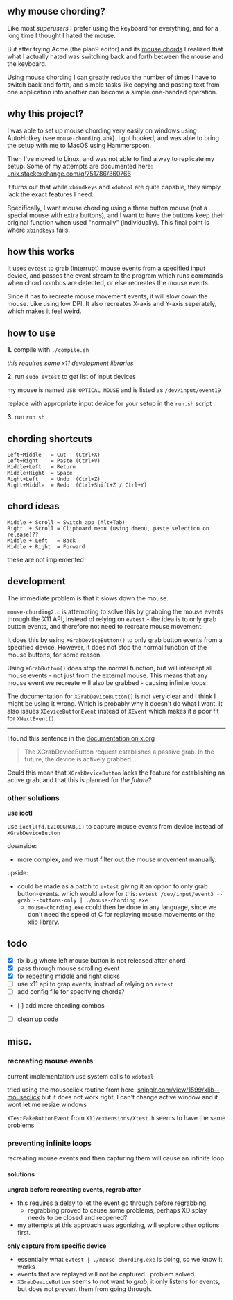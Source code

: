 ## why mouse chording?

Like most _superusers_ I prefer using the keyboard for everything, and for a
long time I thought I hated the mouse. 

But after trying Acme (the plan9 editor) and its 
[mouse chords](http://acme.cat-v.org/mouse) I realized that what I actually
hated was switching back and forth between the mouse and the keyboard.

Using mouse chording I can greatly reduce the number of times I have to switch
back and forth, and simple tasks like copying and pasting text from one
application into another can become a simple one-handed operation.

## why this project?

I was able to set up mouse chording very easily on windows using AutoHotkey
(see `mouse-chording.ahk`). I got hooked, and was able to bring the setup with
me to MacOS using Hammerspoon. 

Then I've moved to Linux, and was not able to find a way to replicate my setup. 
Some of my attempts are documented here: 
[unix.stackexchange.com/q/751786/360766](https://unix.stackexchange.com/q/751786/360766)

it turns out that while `xbindkeys` and `xdotool` are quite capable, they
simply lack the exact features I need.

Specifically, I want mouse chording using a three button mouse (not a special
mouse with extra buttons), and I want to have the buttons keep their original
function when used "normally" (individually). This final point is where 
`xbindkeys` fails.

## how this works

It uses `evtest` to grab (interrupt) mouse events from a specified input device,
and passes the event stream to the program which runs commands when chord 
combos are detected, or else recreates the mouse events.

Since it has to recreate mouse movement events, it will slow down the mouse. 
Like using low DPI. It also recreates X-axis and Y-axis seperately, which 
makes it feel weird.

## how to use

**1\.**
compile with `./compile.sh` 

_this requires some x11 development libraries_

**2\.**
run `sudo evtest` to get list of input devices

my mouse is named `USB OPTICAL MOUSE` and is listed as `/dev/input/event19`

replace with appropriate input device for your setup in the `run.sh` script

**3\.**
run `run.sh`

## chording shortcuts

```
Left+Middle   = Cut   (Ctrl+X)
Left+Right    = Paste (Ctrl+V)
Middle+Left   = Return
Middle+Right  = Space
Right+Left    = Undo  (Ctrl+Z)
Right+Middle  = Redo  (Ctrl+Shift+Z / Ctrl+Y)
```

## chord ideas

```
Middle + Scroll = Switch app (Alt+Tab)
Right  + Scroll = Clipboard menu (using dmenu, paste selection on release)??
Middle + Left   = Back
Middle + Right  = Forward
```

these are not implemented

## development

The immediate problem is that it slows down the mouse.

`mouse-chording2.c` is attempting to solve this by grabbing the mouse events 
through the X11 API, instead of relying on `evtest` - the idea is to only grab
button events, and therefore not need to recreate mouse movement.

It does this by using `XGrabDeviceButton()` to only grab button events from a
specified device. However, it does not stop the normal function of the mouse
buttons, for some reason.

Using `XGrabButton()` does stop the normal function, but will intercept all mouse
events - not just from the external mouse. This means that any mouse event we
recreate will also be grabbed - causing infinite loops.

The documentation for `XGrabDeviceButton()` is not very clear and I think I might 
be using it wrong. Which is probably why it doesn't do what I want. It also 
issues `XDeviceButtonEvent` instead of `XEvent` which makes it a poor fit for 
`XNextEvent()`. 

--- 

I found this sentence in the [documentation on x.org](https://www.x.org/releases/current/doc/man/man3/XGrabDeviceButton.3.xhtml#heading3)

>The XGrabDeviceButton request establishes a passive grab. In the future, the 
device is actively grabbed...

Could this mean that `XGrabDeviceButton` lacks the feature for establishing an 
active grab, and that this is planned for _the future_? 

### other solutions

**use ioctl** 

use `ioctl(fd,EVIOCGRAB,1)` to capture mouse events from device instead of
`XGrabDeviceButton`

downside:

- more complex, and we must filter out the mouse movement manually.

upside: 
- could be made as a patch to `evtest` giving it an option to only grab
  button-events. which would allow for this:
  `evtest /dev/input/event3 --grab --buttons-only | ./mouse-chording.exe`
    - `mouse-chording.exe` could then be done in any language, since we don't
      need the speed of C for replaying mouse movements or the xlib library.

## todo 

- [x] fix bug where left mouse button is not released after chord
- [x] pass through mouse scrolling event
- [x] fix repeating middle and right clicks
- [ ] use x11 api to grap events, instead of relying on `evtest`
- [ ] add config file for specifying chords?
- [ ] add more chording combos
- [ ] clean up code


## misc.

### recreating mouse events

current implementation use system calls to `xdotool`

tried using the mouseclick routine from here:
[snipplr.com/view/1599/xlib--mouseclick](https://snipplr.com/view/1599/xlib--mouseclick)
but it does not work right, I can't change active window and it wont let me
resize windows

`XTestFakeButtonEvent` from `X11/extensions/Xtest.h` seems to have the same
problems

### preventing infinite loops

recreating mouse events and then capturing them will cause an infinite loop. 

#### solutions

**ungrab before recreating events, regrab after**

- this requires a delay to let the event go through before regrabbing.
    - regrabbing proved to cause some problems, perhaps XDisplay needs to be closed and reopened? 
- my attempts at this approach was agonizing, will explore other options first. 

**only capture from specific device**

- essentially what `evtest | ./mouse-chording.exe` is doing, so we know it works
- events that are replayed will not be captured.. problem solved.
- `XGrabDeviceButton` seems to not want to _grab_, it only listens for events, but does not prevent them from going through.

